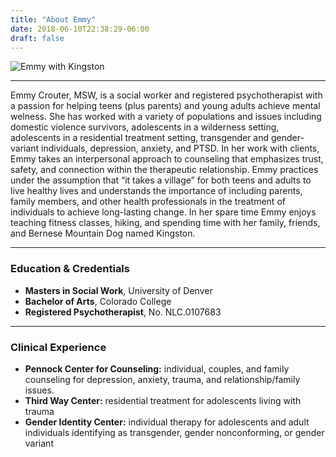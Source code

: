 ```yaml
---
title: "About Emmy"
date: 2018-06-10T22:38:29-06:00
draft: false
---
```

<img src="/img/emmy-with-kingston.jpg" alt="Emmy with Kingston" class="image main">
<!-- ![Emmy with Kingston](/img/emmy-with-kingston.jpg) -->

---

Emmy Crouter, MSW, is a social worker and registered psychotherapist with a passion for helping teens (plus parents) and young adults achieve mental welness. She has worked with a variety of populations and issues including domestic violence survivors, adolescents in a wilderness setting, adolescents in a residential treatment setting, transgender and gender-variant individuals, depression, anxiety, and PTSD. In her work with clients, Emmy takes an interpersonal approach to counseling that emphasizes trust, safety, and connection within the therapeutic relationship. Emmy practices under the assumption that “it takes a village” for both teens and adults to live healthy lives and understands the importance of including parents, family members, and other health professionals in the treatment of individuals to achieve long-lasting change. In her spare time Emmy enjoys teaching fitness classes, hiking, and spending time with her family, friends, and Bernese Mountain Dog named Kingston. 

---

### Education & Credentials
- **Masters in Social Work**, University of Denver
- **Bachelor of Arts**, Colorado College
- **Registered Psychotherapist**, No. NLC.0107683
---

### Clinical Experience
- **Pennock Center for Counseling:** individual, couples, and family counseling for depression, anxiety, trauma, and relationship/family issues.
- **Third Way Center:** residential treatment for adolescents living with trauma
- **Gender Identity Center:** individual therapy for adolescents and adult individuals identifying as transgender, gender nonconforming, or gender variant